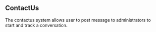## ContactUs

The contactus system allows user to post message to administrators to start and track a conversation.